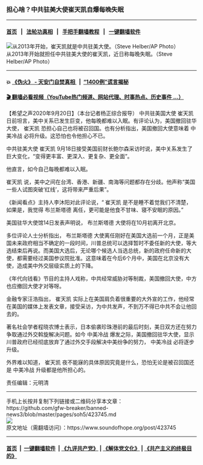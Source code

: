 ### 担心啥？中共驻美大使崔天凯自爆每晚失眠
------------------------

#### [首页](https://github.com/gfw-breaker/banned-news3/blob/master/README.md) &nbsp;&nbsp;|&nbsp;&nbsp; [法轮功真相](https://github.com/begood0513/basic/blob/master/README.md)  &nbsp;&nbsp;|&nbsp;&nbsp; [手把手翻墙教程](https://github.com/gfw-breaker/guides/wiki)  &nbsp;&nbsp;|&nbsp;&nbsp; [一键翻墙软件](https://github.com/gfw-breaker/nogfw/blob/master/README.md)  



<div><img alt=" 从2013年开始，崔天凯就是中共驻美大使。（Steve Helber/AP Photo）" src="https://img.soundofhope.org/2020-06/1593190007705.jpg"/>
<br/><figcaption class="caption">
 从2013年开始就担任中共驻美大使的崔天凯，近日称每晚失眠。（Steve Helber/AP Photo）
</figcaption></div><hr/>

#### 💥 [《伪火》 - 天安门自焚真相 ](http://158.247.195.190:10000/videos/blog/weihuo.html)&nbsp; |&nbsp; [“1400例”谎言揭秘  ](http://158.247.195.190:10000/videos/blog/jiexi1400.html)

#### [ 🎬  翻墙必看视频（YouTube热门频道、网站代理、时事热点、历史事件 ...）](https://github.com/gfw-breaker/links/blob/master/banned.md)

<div><div class="Content__Wrapper sc-1bvya0-0 grZQxZ">
 <p class="meta-top">
  <span class="meta">
   【希望之声2020年9月20日】（本台记者杨正综合报导）
  </span>
  中共驻美国大使
  <ok href="/term/11677">
   崔天凯
  </ok>
  日前坦言，美中关系已发生巨变，他每晚都难以入眠。有评论认为，美国撤回驻华大使，
  <ok href="/term/11677">
   崔天凯
  </ok>
  恐担心自己也将被召回国。也有分析指出，美国撤回大使意味着
  <ok href="/term/113880">
   中美冷战
  </ok>
  必将升级。这恐怕也令他担心不已。
 </p>
 <p>
  <ok href="/term/11678">
   中共驻美大使
  </ok>
  <ok href="/term/11677">
   崔天凯
  </ok>
  9月18日接受美国前财长鲍尔森采访时说，美中关系发生了巨大变化，“变得更丰富、更深入、更复杂、更全面”。
 </p>
 <div class="AD_Embed__Wrap-sc-1xslmin-0 igMuqX module desktop">
  <div>
  </div>
 </div>
 <p>
  他直言，如今自己每晚都难以入眠。
 </p>
 <p>
  <ok href="/term/11677">
   崔天凯
  </ok>
  说，美中之间在台湾、香港、新疆、南海等问题都存在分歧。他声称“美国一些人试图突破‘红线’，这将带来严重后果”。
 </p>
 <p>
  《新闻看点》主持人李沐阳对此评论说，“
  <ok href="/term/11677">
   崔天凯
  </ok>
  是不是睡不着觉我们不清楚，如果是，我觉得
  <ok href="/term/18636">
   布兰斯塔德
  </ok>
  离任，更可能是他食不甘味、寝不安眠的原因。”
 </p>
 <p>
  美国驻华大使馆14日发表声明说，
  <ok href="/term/18636">
   布兰斯塔德
  </ok>
  大使将在10月初离开北京。
 </p>
 <p>
  多位评论人士分析指出，
  <ok href="/term/18636">
   布兰斯塔德
  </ok>
  大使离任刚好在美国大选前一个月，正是美国未来政府相当不确定的一段时间，川普总统可以选择暂时不委任新的大使，等大选结束后再说。而美国大选后，无论哪个候选人当选总统，新的政府任命新的大使，都需要经过美国参议院批准。这意味着在今后6个月中，美国在北京没有大使，造成美中外交层级实质上的下降。
 </p>
 <p>
  《年代向钱看》节目的主持人戏称，中共经常威胁对等制裁，美国撤回大使，中方也应撤回大使才对等呀。
 </p>
 <p>
  金融专家汪浩指出，
  <ok href="/term/11677">
   崔天凯
  </ok>
  实际上在美国肩负着很重要的大外宣的工作，他经常在美国的媒体上发表文章，接受采访，为中共发声，不到万不得已中共不会让他回去的。
 </p>
 <p>
  著名社会学者程晓农博士表示，日本偷袭珍珠港前的最后时刻，美日双方还在努力争取通过外交斡旋解决问题。如今
  <ok href="/term/113880">
   中美冷战
  </ok>
  爆发之际，美国撤回驻华大使，显示川普政府已经彻底放弃了通过外交手段解决中美纷争的努力，
  <ok href="/term/113880">
   中美冷战
  </ok>
  必将逐步升级。
 </p>
 <p>
  外界难以知道，
  <ok href="/term/11677">
   崔天凯
  </ok>
  夜不能寐的具体原因究竟是什么，恐怕无论是被召回国还是
  <ok href="/term/113880">
   中美冷战
  </ok>
  升级都是他所担心的。
 </p>
 <p class="meta-btm">
  责任编辑：元明清
 </p>
</div>
</div>
<hr/>
手机上长按并复制下列链接或二维码分享本文章：<br/>
https://github.com/gfw-breaker/banned-news3/blob/master/pages/soh5/423745.md <br/>
<a href='https://github.com/gfw-breaker/banned-news3/blob/master/pages/soh5/423745.md'><img src='https://github.com/gfw-breaker/banned-news3/blob/master/pages/soh5/423745.md.png'/></a> <br/>
原文地址（需翻墙访问）：https://www.soundofhope.org/post/423745


------------------------
#### [首页](https://github.com/gfw-breaker/banned-news3/blob/master/README.md) &nbsp;|&nbsp; [一键翻墙软件](https://github.com/gfw-breaker/nogfw/blob/master/README.md) &nbsp;| [《九评共产党》](https://github.com/gfw-breaker/9ping.md/blob/master/README.md#九评之一评共产党是什么) | [《解体党文化》](https://github.com/gfw-breaker/jtdwh.md/blob/master/README.md) | [《共产主义的终极目的》](https://github.com/gfw-breaker/gczydzjmd.md/blob/master/README.md)


<img src='http://gfw-breaker.win/banned-news3/pages/soh5/423745.md' width='0px' height='0px'/>
